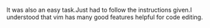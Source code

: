 It was also an easy task.Just had to follow the instructions given.I understood that vim has many good features helpful for code editing.
